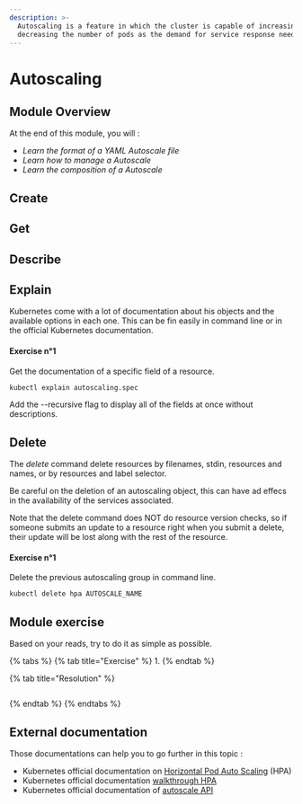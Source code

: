 ```yaml
---
description: >-
  Autoscaling is a feature in which the cluster is capable of increasing or
  decreasing the number of pods as the demand for service response need it.
---
```


# Autoscaling

## Module Overview

At the end of this module, you will :

* _Learn the format of a YAML Autoscale file_
* _Learn how to manage a Autoscale_
* _Learn the composition of a Autoscale_

## Create

## Get

## Describe

## Explain

Kubernetes come with a lot of documentation about his objects and the available options in each one. This can be fin easily in command line or in the official Kubernetes documentation.

#### Exercise n°1

Get the documentation of a specific field of a resource.

```bash
kubectl explain autoscaling.spec
```

Add the --recursive flag to display all of the fields at once without descriptions.

## Delete

The _delete_ command delete resources by filenames, stdin, resources and names, or by resources and label selector.

Be careful on the deletion of an autoscaling object, this can have ad effecs in the availability of the services associated.

Note that the delete command does NOT do resource version checks, so if someone submits an update to a resource right when you submit a delete, their update will be lost along with the rest of the resource.

#### Exercise n°1

Delete the previous autoscaling group in command line.

```bash
kubectl delete hpa AUTOSCALE_NAME
```

## Module exercise

Based on your reads, try to do it as simple as possible.

{% tabs %}
{% tab title="Exercise" %}
1.
{% endtab %}

{% tab title="Resolution" %}
```bash

```
{% endtab %}
{% endtabs %}

## External documentation

Those documentations can help you to go further in this topic :

* Kubernetes official documentation on [Horizontal Pod Auto Scaling](https://kubernetes.io/docs/tasks/run-application/horizontal-pod-autoscale/) \(HPA\)
* Kubernetes official documentation [walkthrough HPA](https://kubernetes.io/docs/tasks/run-application/horizontal-pod-autoscale-walkthrough/)
* Kubernetes official documentation of [autoscale API](https://kubernetes.io/docs/reference/generated/kubectl/kubectl-commands#autoscale)

